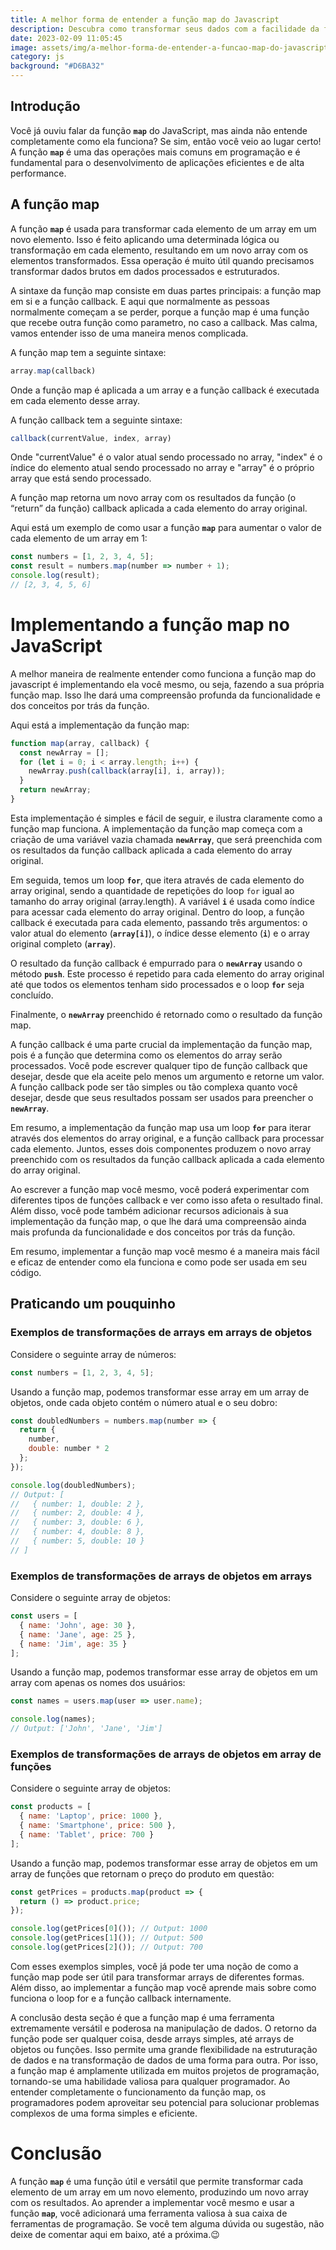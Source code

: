 ```yaml
---
title: A melhor forma de entender a função map do Javascript
description: Descubra como transformar seus dados com a facilidade da função map
date: 2023-02-09 11:05:45
image: assets/img/a-melhor-forma-de-entender-a-funcao-map-do-javascript.png
category: js
background: "#D6BA32"
---
```





## Introdução

Você já ouviu falar da função **`map`** do JavaScript, mas ainda não entende completamente como ela funciona? Se sim, então você veio ao lugar certo! A função **`map`** é uma das operações mais comuns em programação e é fundamental para o desenvolvimento de aplicações eficientes e de alta performance.

## A função map

A função **`map`** é usada para transformar cada elemento de um array em um novo elemento. Isso é feito aplicando uma determinada lógica ou transformação em cada elemento, resultando em um novo array com os elementos transformados. Essa operação é muito útil quando precisamos transformar dados brutos em dados processados e estruturados.

A sintaxe da função map consiste em duas partes principais: a função map em si e a função callback. E aqui que normalmente as pessoas normalmente começam a se perder, porque a função map é uma função que recebe outra função como parametro, no caso a callback. Mas calma, vamos entender isso de uma maneira menos complicada.

A função map tem a seguinte sintaxe:

```jsx
array.map(callback)
```

Onde a função map é aplicada a um array e a função callback é executada em cada elemento desse array.

A função callback tem a seguinte sintaxe:

```jsx
callback(currentValue, index, array)
```

Onde "currentValue" é o valor atual sendo processado no array, "index" é o índice do elemento atual sendo processado no array e "array" é o próprio array que está sendo processado.

A função map retorna um novo array com os resultados da função (o “return” da função) callback aplicada a cada elemento do array original.

Aqui está um exemplo de como usar a função **`map`** para aumentar o valor de cada elemento de um array em 1:

```jsx
const numbers = [1, 2, 3, 4, 5];
const result = numbers.map(number => number + 1);
console.log(result);
// [2, 3, 4, 5, 6]
```

# Implementando a função **map no JavaScript**

A melhor maneira de realmente entender como funciona a função map do javascript é implementando ela você mesmo, ou seja, fazendo a sua própria função map. Isso lhe dará uma compreensão profunda da funcionalidade e dos conceitos por trás da função.

Aqui está a implementação da função map:

```jsx
function map(array, callback) {
  const newArray = [];
  for (let i = 0; i < array.length; i++) {
    newArray.push(callback(array[i], i, array));
  }
  return newArray;
}
```

Esta implementação é simples e fácil de seguir, e ilustra claramente como a função map funciona. A implementação da função map começa com a criação de uma variável vazia chamada **`newArray`**, que será preenchida com os resultados da função callback aplicada a cada elemento do array original.

Em seguida, temos um loop **`for`**, que itera através de cada elemento do array original, sendo a quantidade de repetições do loop `for` igual ao tamanho do array original (array.length). A variável **`i`** é usada como índice para acessar cada elemento do array original. Dentro do loop, a função callback é executada para cada elemento, passando três argumentos: o valor atual do elemento (**`array[i]`**), o índice desse elemento (**`i`**) e o array original completo (**`array`**).

O resultado da função callback é empurrado para o **`newArray`** usando o método **`push`**. Este processo é repetido para cada elemento do array original até que todos os elementos tenham sido processados e o loop **`for`** seja concluído.

Finalmente, o **`newArray`** preenchido é retornado como o resultado da função map.

A função callback é uma parte crucial da implementação da função map, pois é a função que determina como os elementos do array serão processados. Você pode escrever qualquer tipo de função callback que desejar, desde que ela aceite pelo menos um argumento e retorne um valor. A função callback pode ser tão simples ou tão complexa quanto você desejar, desde que seus resultados possam ser usados para preencher o **`newArray`**.

Em resumo, a implementação da função map usa um loop **`for`** para iterar através dos elementos do array original, e a função callback para processar cada elemento. Juntos, esses dois componentes produzem o novo array preenchido com os resultados da função callback aplicada a cada elemento do array original.

Ao escrever a função map você mesmo, você poderá experimentar com diferentes tipos de funções callback e ver como isso afeta o resultado final. Além disso, você pode também adicionar recursos adicionais à sua implementação da função map, o que lhe dará uma compreensão ainda mais profunda da funcionalidade e dos conceitos por trás da função.

Em resumo, implementar a função map você mesmo é a maneira mais fácil e eficaz de entender como ela funciona e como pode ser usada em seu código.

## Praticando um pouquinho

### Exemplos de transformações de arrays em arrays de objetos

Considere o seguinte array de números:

```jsx
const numbers = [1, 2, 3, 4, 5];
```

Usando a função map, podemos transformar esse array em um array de objetos, onde cada objeto contém o número atual e o seu dobro:

```jsx
const doubledNumbers = numbers.map(number => {
  return {
    number,
    double: number * 2
  };
});

console.log(doubledNumbers);
// Output: [
//   { number: 1, double: 2 },
//   { number: 2, double: 4 },
//   { number: 3, double: 6 },
//   { number: 4, double: 8 },
//   { number: 5, double: 10 }
// ]
```

### Exemplos de transformações de arrays de objetos em arrays

Considere o seguinte array de objetos:

```jsx
const users = [
  { name: 'John', age: 30 },
  { name: 'Jane', age: 25 },
  { name: 'Jim', age: 35 }
];
```

Usando a função map, podemos transformar esse array de objetos em um array com apenas os nomes dos usuários:

```jsx
const names = users.map(user => user.name);

console.log(names);
// Output: ['John', 'Jane', 'Jim']
```

### Exemplos de transformações de arrays de objetos em array de funções

Considere o seguinte array de objetos:

```jsx
const products = [
  { name: 'Laptop', price: 1000 },
  { name: 'Smartphone', price: 500 },
  { name: 'Tablet', price: 700 }
];
```

Usando a função map, podemos transformar esse array de objetos em um array de funções que retornam o preço do produto em questão:

```jsx
const getPrices = products.map(product => {
  return () => product.price;
});

console.log(getPrices[0]()); // Output: 1000
console.log(getPrices[1]()); // Output: 500
console.log(getPrices[2]()); // Output: 700
```

Com esses exemplos simples, você já pode ter uma noção de como a função map pode ser útil para transformar arrays de diferentes formas. Além disso, ao implementar a função map você aprende mais sobre como funciona o loop for e a função callback internamente.

A conclusão desta seção é que a função map é uma ferramenta extremamente versátil e poderosa na manipulação de dados. O retorno da função pode ser qualquer coisa, desde arrays simples, até arrays de objetos ou funções. Isso permite uma grande flexibilidade na estruturação de dados e na transformação de dados de uma forma para outra. Por isso, a função map é amplamente utilizada em muitos projetos de programação, tornando-se uma habilidade valiosa para qualquer programador. Ao entender completamente o funcionamento da função map, os programadores podem aproveitar seu potencial para solucionar problemas complexos de uma forma simples e eficiente.

# **Conclusão**

A função **`map`** é uma função útil e versátil que permite transformar cada elemento de um array em um novo elemento, produzindo um novo array com os resultados. Ao aprender a implementar você mesmo e usar a função **`map`**, você adicionará uma ferramenta valiosa à sua caixa de ferramentas de programação. Se você tem alguma dúvida ou sugestão, não deixe de comentar aqui em baixo, até a próxima.😉